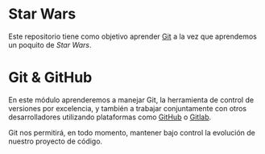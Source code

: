 # Star Wars

Este repositorio tiene como objetivo aprender [Git](https://git-scm.com)
a la vez que aprendemos un poquito de *Star Wars*.

# Git & GitHub

En este módulo aprenderemos a manejar Git, la herramienta de control de versiones por excelencia, y también a trabajar conjuntamente con otros desarrolladores utilizando plataformas como [GitHub](https://github.com) o [Gitlab](https://gitlab.com).

Git nos permitirá, en todo momento, mantener bajo control la evolución de nuestro proyecto de código.